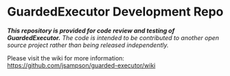 GuardedExecutor Development Repo
================================

***This repository is provided for code review and testing of
GuardedExecutor.** The code is intended to be contributed to another
open source project rather than being released independently.*

Please visit the wiki for more information:
https://github.com/jsampson/guarded-executor/wiki
